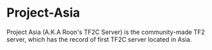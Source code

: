 # Project-Asia
Project Asia (A.K.A Roon's TF2C Server) is the community-made TF2 server, which has the record of first TF2C server located in Asia.
